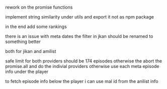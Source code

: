 
rework on the promise functions


implement string similarity under utils and export it not as npm package



in the end add some rankings


there is an issue with meta dates
the filter in jkan should be renamed to something better

both for jikan and amilist

safe limit for both providers  should be 174 episodes otherwise the abort the promise.all and do the indivial providers
 otherwise use each meta episode info under the player

to fetch episode info below the player i can use mal id from the anilist info

